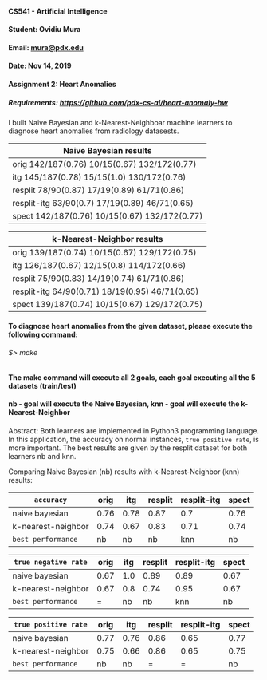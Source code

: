 #### CS541 - Artificial Intelligence
#### Student: Ovidiu Mura
#### Email: mura@pdx.edu
#### Date: Nov 14, 2019
#### Assignment 2: Heart Anomalies
##### Requirements: https://github.com/pdx-cs-ai/heart-anomaly-hw

I built Naive Bayesian and k-Nearest-Neighboar machine learners to diagnose heart anomalies from radiology datasests.


| Naive Bayesian results |
| --- |
| orig 142/187(0.76)  10/15(0.67)  132/172(0.77) |
| itg 145/187(0.78)  15/15(1.0)  130/172(0.76) |
| resplit 78/90(0.87)  17/19(0.89)  61/71(0.86) |
| resplit-itg 63/90(0.7)  17/19(0.89)  46/71(0.65) |
| spect 142/187(0.76)  10/15(0.67)  132/172(0.77) |

| k-Nearest-Neighbor results |
| --- |
| orig 139/187(0.74)  10/15(0.67)  129/172(0.75) |
| itg 126/187(0.67)  12/15(0.8)  114/172(0.66) |
| resplit 75/90(0.83)  14/19(0.74)  61/71(0.86) |
| resplit-itg 64/90(0.71)  18/19(0.95)  46/71(0.65) |
| spect 139/187(0.74)  10/15(0.67)  129/172(0.75) |


#### To diagnose heart anomalies from the given dataset, please execute the following command:
###### $> make
####
#### The make command will execute all 2 goals, each goal executing all the 5 datasets (train/test)
#### nb - goal will execute the Naive Bayesian, knn - goal will execute the k-Nearest-Neighbor
####

Abstract: Both learners are implemented in Python3 programming language. In this application, the accuracy
on normal instances, `true positive rate`, is more important. The best results are given by the resplit dataset for both learners nb and knn.

Comparing Naive Bayesian (nb) results with k-Nearest-Neighbor (knn) results:


| `accuracy` | orig | itg | resplit | resplit-itg | spect |
| --- | --- | --- | --- | --- | --- |
| naive bayesian | 0.76 | 0.78 | 0.87 | 0.7 | 0.76 |
| k-nearest-neighbor | 0.74 | 0.67 | 0.83 | 0.71 | 0.74 |
| `best performance` | nb | nb | nb | knn | nb |


| `true negative rate` | orig | itg | resplit | resplit-itg | spect |
| --- | --- | --- | --- | --- | --- |
| naive bayesian | 0.67 | 1.0 | 0.89 | 0.89 | 0.67 |
| k-nearest-neighbor | 0.67 | 0.8 | 0.74 | 0.95 | 0.67 |
| `best performance` | = | nb | nb | knn | nb |


| `true positive rate` | orig | itg | resplit | resplit-itg | spect |
| --- | --- | --- | --- | --- | --- |
| naive bayesian | 0.77 | 0.76 | 0.86 | 0.65 | 0.77 |
| k-nearest-neighbor | 0.75 | 0.66 | 0.86 | 0.65 | 0.75 |
| `best performance` | nb | nb | = | = | nb |

